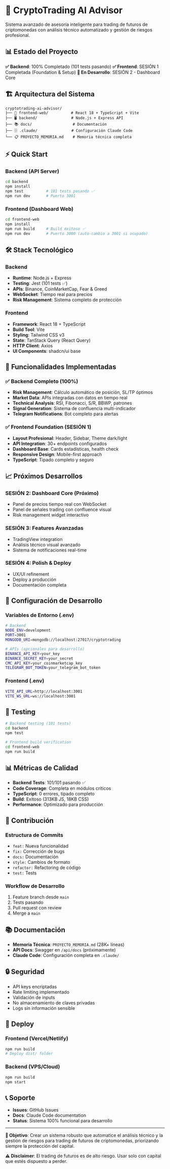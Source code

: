 # 🚀 CryptoTrading AI Advisor

Sistema avanzado de asesoría inteligente para trading de futuros de criptomonedas con análisis técnico automatizado y gestión de riesgos profesional.

## 📊 Estado del Proyecto

**✅ Backend**: 100% Completado (101 tests pasando)
**✅ Frontend**: SESIÓN 1 Completada (Foundation & Setup)
**🔄 En Desarrollo**: SESIÓN 2 - Dashboard Core

## 🏗️ Arquitectura del Sistema

```
cryptotrading-ai-advisor/
├── 📱 frontend-web/          # React 18 + TypeScript + Vite
├── 🖥️ backend/               # Node.js + Express API
├── 📚 docs/                  # Documentación
├── 🗄️ .claude/               # Configuración Claude Code
└── 📋 PROYECTO_MEMORIA.md    # Memoria técnica completa
```

## ⚡ Quick Start

### Backend (API Server)
```bash
cd backend
npm install
npm test          # 101 tests pasando ✅
npm run dev       # Puerto 3001
```

### Frontend (Dashboard Web)
```bash
cd frontend-web
npm install
npm run build     # Build exitoso ✅
npm run dev       # Puerto 3000 (auto-cambio a 3001 si ocupado)
```

## 🛠️ Stack Tecnológico

### Backend
- **Runtime**: Node.js + Express
- **Testing**: Jest (101 tests ✅)
- **APIs**: Binance, CoinMarketCap, Fear & Greed
- **WebSocket**: Tiempo real para precios
- **Risk Management**: Sistema completo de protección

### Frontend
- **Framework**: React 18 + TypeScript
- **Build Tool**: Vite
- **Styling**: Tailwind CSS v3
- **State**: TanStack Query (React Query)
- **HTTP Client**: Axios
- **UI Components**: shadcn/ui base

## 🎯 Funcionalidades Implementadas

### ✅ Backend Completo (100%)
- **Risk Management**: Cálculo automático de posición, SL/TP óptimos
- **Market Data**: APIs integradas con datos en tiempo real
- **Technical Analysis**: RSI, Fibonacci, S/R, BBWP, patrones
- **Signal Generation**: Sistema de confluencia multi-indicador
- **Telegram Notifications**: Bot completo para alertas

### ✅ Frontend Foundation (SESIÓN 1)
- **Layout Profesional**: Header, Sidebar, Theme dark/light
- **API Integration**: 30+ endpoints configurados
- **Dashboard Base**: Cards estadísticas, health check
- **Responsive Design**: Mobile-first approach
- **TypeScript**: Tipado completo y seguro

## 📈 Próximos Desarrollos

### SESIÓN 2: Dashboard Core (Próximo)
- Panel de precios tiempo real con WebSocket
- Panel de señales trading con confluence visual
- Risk management widget interactivo

### SESIÓN 3: Features Avanzadas
- TradingView integration
- Análisis técnico visual avanzado
- Sistema de notificaciones real-time

### SESIÓN 4: Polish & Deploy
- UX/UI refinement
- Deploy a producción
- Documentación completa

## 🔧 Configuración de Desarrollo

### Variables de Entorno (.env)
```bash
# Backend
NODE_ENV=development
PORT=3001
MONGODB_URI=mongodb://localhost:27017/cryptotrading

# APIs (opcionales para desarrollo)
BINANCE_API_KEY=your_key
BINANCE_SECRET_KEY=your_secret
CMC_API_KEY=your_coinmarketcap_key
TELEGRAM_BOT_TOKEN=your_telegram_bot_token
```

### Frontend (.env)
```bash
VITE_API_URL=http://localhost:3001
VITE_WS_URL=ws://localhost:3001
```

## 🧪 Testing

```bash
# Backend testing (101 tests)
cd backend
npm test

# Frontend build verification
cd frontend-web
npm run build
```

## 📊 Métricas de Calidad

- **Backend Tests**: 101/101 pasando ✅
- **Code Coverage**: Completa en módulos críticos
- **TypeScript**: 0 errores, tipado completo
- **Build**: Exitoso (313KB JS, 18KB CSS)
- **Performance**: Optimizado para producción

## 🤝 Contribución

### Estructura de Commits
- `feat:` Nueva funcionalidad
- `fix:` Corrección de bugs
- `docs:` Documentación
- `style:` Cambios de formato
- `refactor:` Refactoring de código
- `test:` Tests

### Workflow de Desarrollo
1. Feature branch desde `main`
2. Tests pasando
3. Pull request con review
4. Merge a `main`

## 📚 Documentación

- **Memoria Técnica**: `PROYECTO_MEMORIA.md` (28K+ líneas)
- **API Docs**: Swagger en `/api/docs` (próximamente)
- **Claude Code**: Configuración completa en `.claude/`

## 🔒 Seguridad

- API keys encriptadas
- Rate limiting implementado
- Validación de inputs
- No almacenamiento de claves privadas
- Logs sin información sensible

## 🚀 Deploy

### Frontend (Vercel/Netlify)
```bash
npm run build
# Deploy dist/ folder
```

### Backend (VPS/Cloud)
```bash
npm run build
npm start
```

## 📞 Soporte

- **Issues**: GitHub Issues
- **Docs**: Claude Code documentation
- **Status**: Sistema 100% funcional para desarrollo

---

**🎯 Objetivo**: Crear un sistema robusto que automatice el análisis técnico y la gestión de riesgos para trading de futuros de criptomonedas, priorizando siempre la protección del capital.

**⚠️ Disclaimer**: El trading de futuros es de alto riesgo. Usar solo con capital que estés dispuesto a perder.